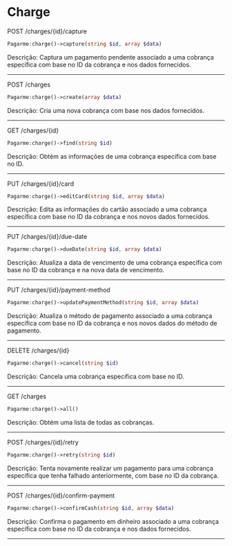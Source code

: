 # Charge

POST /charges/{id}/capture

```php
Pagarme:charge()->capture(string $id, array $data)
```

Descrição: Captura um pagamento pendente associado a uma cobrança específica com base no ID da cobrança e nos dados fornecidos.

---

POST /charges

```php
Pagarme:charge()->create(array $data)
```

Descrição: Cria uma nova cobrança com base nos dados fornecidos.

---

GET /charges/{id}

```php
Pagarme:charge()->find(string $id)
```

Descrição: Obtém as informações de uma cobrança específica com base no ID.

---

PUT /charges/{id}/card

```php
Pagarme:charge()->editCard(string $id, array $data)
```

Descrição: Edita as informações do cartão associado a uma cobrança específica com base no ID da cobrança e nos novos dados fornecidos.

---

PUT /charges/{id}/due-date

```php
Pagarme:charge()->dueDate(string $id, array $data)
```

Descrição: Atualiza a data de vencimento de uma cobrança específica com base no ID da cobrança e na nova data de vencimento.

---

PUT /charges/{id}/payment-method

```php
Pagarme:charge()->updatePaymentMethod(string $id, array $data)
```

Descrição: Atualiza o método de pagamento associado a uma cobrança específica com base no ID da cobrança e nos novos dados do método de pagamento.

---

DELETE /charges/{id}

```php
Pagarme:charge()->cancel(string $id)
```

Descrição: Cancela uma cobrança específica com base no ID.

---

GET /charges

```php
Pagarme:charge()->all()
```

Descrição: Obtém uma lista de todas as cobranças.

---

POST /charges/{id}/retry

```php
Pagarme:charge()->retry(string $id)
```

Descrição: Tenta novamente realizar um pagamento para uma cobrança específica que tenha falhado anteriormente, com base no ID da cobrança.

---

POST /charges/{id}/confirm-payment

```php
Pagarme:charge()->confirmCash(string $id, array $data)
```

Descrição: Confirma o pagamento em dinheiro associado a uma cobrança específica com base no ID da cobrança e nos dados fornecidos.

---